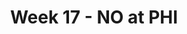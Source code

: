 ---
layout: game
title: Week 17 - NO at PHI
season: 2022
game_id: 2022_17_NO_PHI
away_team: NO
home_team: PHI
---